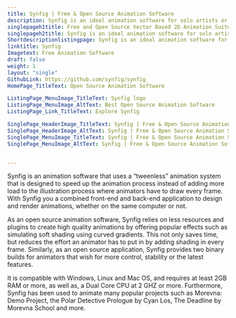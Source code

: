 ```yaml
---
title: Synfig | Free & Open Source Animation Software
description: Synfig is an ideal animation software for solo artists or small animation teams that require a 2D vector based animation suite which is free and open source.
singlepageh1title: Free and Open Source Vector Based 2D Animation Suite
singlepageh2title: Synfig is an ideal animation software for solo artists or small animation teams that require a 2D vector based animation suite which is free and open source.
Shortdescriptionlistingpage: Synfig is an ideal animation software for solo artists or small animation teams that require a 2D vector based animation suite which is free and open source.
linktitle: Synfig
Imagetext: Free Animation Software
draft: false
weight: 1
layout: "single"
GithubLink: https://github.com/synfig/synfig
HomePage_TitleText: Open Source Animation Software

ListingPage_MenuImage_TitleText: Synfig logo
ListingPage_MenuImage_AltText: Best Open Source Animation Software
ListingPage_Link_TitleText: Explore Synfig

SinglePage_HeaderImage_TitleText: Synfig | Free & Open Source Animation Software
SinglePage_HeaderImage_AltText: Synfig | Free & Open Source Animation Software
SinglePage_MenuImage_TitleText: Synfig | Free & Open Source Animation Software
SinglePage_MenuImage_AltText: Synfig | Free & Open Source Animation Software


---
```


Synfig is an animation software that uses a “tweenless” animation system that is designed to speed up the animation process instead of adding more load to the illustration process where animators have to draw every frame. With Synfig you a combined front-end and back-end application to design and render animations, whether on the same computer or not.

As an open source animation software, Synfig relies on less resources and plugins to create high quality animations by offering popular effects such as simulating soft shading using curved gradients. This not only saves time, but reduces the effort an animator has to put in by adding shading in every frame. Similarly, as an open source application, Synfig provides two binary builds for animators that wish for more control, stability or the latest features.

It is compatible with Windows, Linux and Mac OS, and requires at least 2GB RAM or more, as well as, a Dual Core CPU at 2 GHZ or more. Furthermore, Synfig has been used to animate many popular projects such as Morevna: Demo Project, the Polar Detective Prologue by Cyan Los, The Deadline by Morevna School and more.